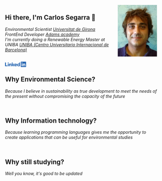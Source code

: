 <img align='right' src="https://github.com/karlos27/karlos27/blob/main/Media/CV_FotoCarnet.jpg" width="130">
<h2> Hi there, I'm Carlos Segarra 👋</h2>

<p><em>Environmental Scientist <a href="https://www.udg.edu/en/">Universitat de Girona</a>
</br>FrontEnd Developer  <a href="https://www.adams.es/nuestros-centros/girona/1/944">Adams academy</a>
</hr>
</br>I'm currently doing a Renewable Energy Master at UNIBA <a href="https://www.unibarcelona.com/">UNIBA (Centro Universitario Internacional de Barcelona)</a></em></p>
</br>
<a href="https://www.linkedin.com/in/carlossegarragonzalez"><img align='left' src="https://github.com/karlos27/karlos27/blob/main/Media/lnkn.png" width="70"></a>
</br>
</hr>
<h2> Why Environmental Science?</h2>
<p><em>Because I believe in sustainability as true development to meet the needs of the present without compromising the capacity of the future</em></p>
</br>
</hr>
<h2> Why Information technology?</h2>
<p><em>Because learning programming languages gives me the opportunity to create applications that can be useful for environmental studies</em></p>
</br>
</hr>
<h2> Why still studying?</h2>
<p><em>Well you know, it's good to be updated</em></p>
